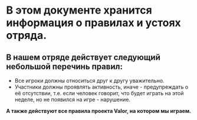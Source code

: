 # В этом документе хранится информация о правилах и устоях отряда.

## В нашем отряде действует следующий небольшой перечинь правил:

- Все игроки должны относиться друг к другу уважительно.
- Участники должны проявлять активность, иначе - предупреждать о её отсутствии, т.е. если человек говорит, что будет играть на этой неделе, но не появился на игре - нарушение.

**А также действуют все правила проекта Valor, на котором мы играем.**
